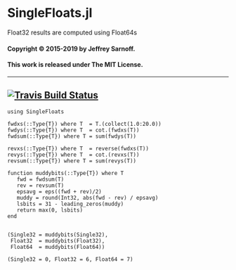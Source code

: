 # SingleFloats.jl
Float32 results are computed using Float64s

#### Copyright © 2015-2019 by Jeffrey Sarnoff.
####  This work is released under The MIT License.

----
[![Travis Build Status](https://travis-ci.org/JeffreySarnoff/SingleFloats.jl.svg?branch=master)](https://travis-ci.org/JeffreySarnoff/SingleFloats.jl)
----

```
using SingleFloats

fwdxs(::Type{T}) where T  = T.(collect(1.0:20.0))
fwdys(::Type{T}) where T  = cot.(fwdxs(T))
fwdsum(::Type{T}) where T = sum(fwdys(T))

revxs(::Type{T}) where T  = reverse(fwdxs(T))
revys(::Type{T}) where T  = cot.(revxs(T))
revsum(::Type{T}) where T = sum(revys(T))

function muddybits(::Type{T}) where T
   fwd = fwdsum(T)
   rev = revsum(T)
   epsavg = eps((fwd + rev)/2)
   muddy = round(Int32, abs(fwd - rev) / epsavg)
   lsbits = 31 - leading_zeros(muddy)
   return max(0, lsbits)
end


(Single32 = muddybits(Single32),
 Float32  = muddybits(Float32),
 Float64  = muddybits(Float64))

(Single32 = 0, Float32 = 6, Float64 = 7)


```
